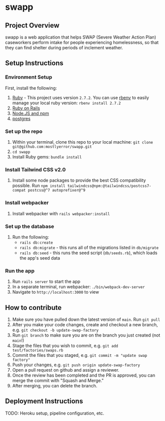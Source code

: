 # swapp

## Project Overview
swapp is a web application that helps SWAP (Severe Weather Action Plan) caseworkers perform intake for people experiencing homelessness, so that they can find shelter during periods of inclement weather.

## Setup Instructions

### Environment Setup
First, install the following:

1. [Ruby](https://www.ruby-lang.org/en/documentation/installation) - This project uses version `2.7.2`. You can use [rbenv](https://github.com/rbenv/rbenv) to easily manage your local ruby version: `rbenv install 2.7.2` 
1. [Ruby on Rails](https://guides.rubyonrails.org/v5.0/getting_started.html#installing-rails)
1. [Node.JS and npm](https://docs.npmjs.com/downloading-and-installing-node-js-and-npm#checking-your-version-of-npm-and-node-js)
1. [postgres](https://www.postgresql.org/download/)

### Set up the repo
1. Within your terminal, clone this repo to your local machine: `git clone git@github.com:mostlyerror/swapp.git`
1. `cd swapp`
1. Install Ruby gems: `bundle install`

### Install Tailwind CSS v2.0
1. Install some node packages to provide the best CSS compatibility possible. Run `npm install tailwindcss@npm:@tailwindcss/postcss7-compat postcss@^7 autoprefixer@^9`

### Install webpacker
1. Install webpacker with `rails webpacker:install`

### Set up the database
1. Run the following:
    - `rails db:create`
    - `rails db:migrate` - this runs all of the migrations listed in `db/migrate`
    - `rails db:seed` - this runs the seed script (`db/seeds.rb`), which loads the app's seed data

### Run the app
1. Run `rails server` to start the app
2. In a separate terminal, run webpacker: `./bin/webpack-dev-server`
3. Navigate to `http://localhost:3000` to view 

## How to contribute

1. Make sure you have pulled down the latest version of `main`. Run `git pull`
1. After you make your code changes, create and checkout a new branch, e.g. `git checkout -b update-swap-factory`
1. Run `git branch` to make sure you are on the branch you just created (not `main`!)
1. Stage the files that you wish to commit, e.g. `git add test/factories/swaps.rb`
1. Commit the files that you staged, e.g. `git commit -m "update swap factory"`
1. Push your changes, e.g. `git push origin update-swap-factory` 
1. Open a pull request on github and assign a reviewer.
1. Once the review has been completed and the PR is approved, you can merge the commit with "Squash and Merge."
1. After merging, you can delete the branch.

## Deployment Instructions
TODO: Heroku setup, pipeline configuration, etc.
